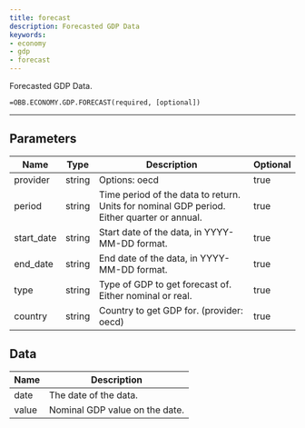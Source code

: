 ```yaml
---
title: forecast
description: Forecasted GDP Data
keywords: 
- economy
- gdp
- forecast
---
```


<!-- markdownlint-disable MD041 -->

Forecasted GDP Data.

```excel wordwrap
=OBB.ECONOMY.GDP.FORECAST(required, [optional])
```

---

## Parameters

| Name | Type | Description | Optional |
| ---- | ---- | ----------- | -------- |
| provider | string | Options: oecd | true |
| period | string | Time period of the data to return. Units for nominal GDP period. Either quarter or annual. | true |
| start_date | string | Start date of the data, in YYYY-MM-DD format. | true |
| end_date | string | End date of the data, in YYYY-MM-DD format. | true |
| type | string | Type of GDP to get forecast of. Either nominal or real. | true |
| country | string | Country to get GDP for. (provider: oecd) | true |

## Data

| Name | Description |
| ---- | ----------- |
| date | The date of the data.  |
| value | Nominal GDP value on the date.  |
